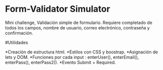 # Form-Validator Simulator
Mini challenge, Validación simple de formulario. Requiere completado de todos los campos, nombre de usuario, correo electrónico, contraseña y confirmación.

#Utilidades

*Creación de estructura html.
*Estilos con CSS y boostrap.
*Asignación de lets y DOM.
*Funciones por cada input : enterUser(), enterEmail(), enterPass(), enterPass2().
*Evento Submit + Required.

